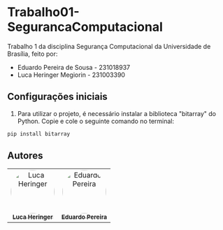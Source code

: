 # Trabalho01-SegurancaComputacional
Trabalho 1 da disciplina Segurança Computacional da Universidade de Brasília, feito por:

- Eduardo Pereira de Sousa - 231018937
- Luca Heringer Megiorin - 231003390

## Configurações iniciais
1. Para utilizar o projeto, é necessário instalar a biblioteca "bitarray" do Python. Copie e cole o seguinte comando no terminal:
```sh
pip install bitarray
```

<h2>Autores</h2>
<table>
  <tr>
    <td align="center"><a href="https://github.com/luke0133" target="_blank"><img style="border-radius: 50%;" src="https://github.com/luke0133.png" width="100px;" alt="Luca Heringer"/><br /><sub><b>Luca Heringer</b></sub></a><br/></td>
    <td align="center"><a href="https://github.com/eduardopsousa" target="_blank"><img style="border-radius: 50%;" src="https://github.com/eduardopsousa.png" width="100px;" alt="Eduardo Pereira"/><br /><sub><b>Eduardo Pereira</b></sub></a><br/></td>
</table>
